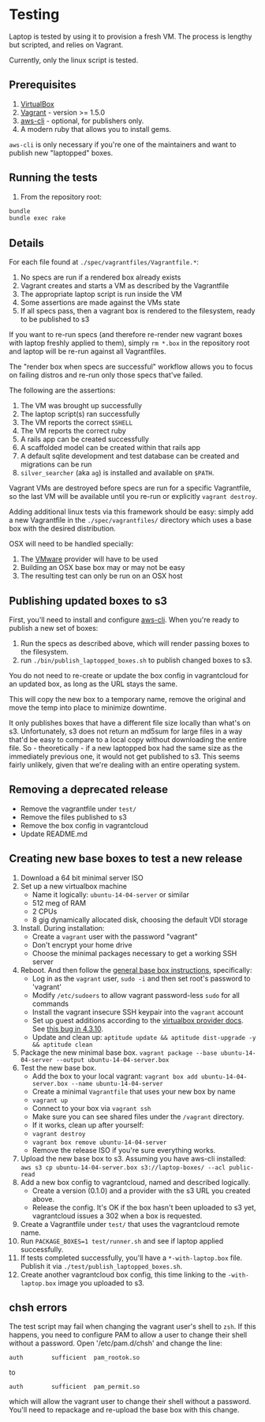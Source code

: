 # Testing

Laptop is tested by using it to provision a fresh VM. The process is lengthy
but scripted, and relies on Vagrant.

Currently, only the linux script is tested.

## Prerequisites

1. [VirtualBox][]
2. [Vagrant][] - version >= 1.5.0
3. [aws-cli][] - optional, for publishers only.
4. A modern ruby that allows you to install gems.

[VirtualBox]: https://www.virtualbox.org/
[Vagrant]: http://www.vagrantup.com/
[aws-cli]: http://docs.aws.amazon.com/cli/latest/userguide/cli-chap-welcome.html

`aws-cli` is only necessary if you're one of the maintainers and want to
publish new "laptopped" boxes.

## Running the tests

1. From the repository root:

```sh
bundle
bundle exec rake
```

## Details

For each file found at `./spec/vagrantfiles/Vagrantfile.*`:

1. No specs are run if a rendered box already exists
2. Vagrant creates and starts a VM as described by the Vagrantfile
3. The appropriate laptop script is run inside the VM
4. Some assertions are made against the VMs state
5. If all specs pass, then a vagrant box is rendered to the filesystem, ready to be published to s3

If you want to re-run specs (and therefore re-render new vagrant boxes with
laptop freshly applied to them), simply `rm *.box` in the repository root and
laptop will be re-run against all Vagrantfiles.

The "render box when specs are successful" workflow allows you to focus on
failing distros and re-run only those specs that've failed.

The following are the assertions:

1. The VM was brought up successfully
2. The laptop script(s) ran successfully
3. The VM reports the correct `$SHELL`
4. The VM reports the correct ruby
5. A rails app can be created successfully
6. A scaffolded model can be created within that rails app
7. A default sqlite development and test database can be created and migrations can be run
8. `silver_searcher` (aka `ag`) is installed and available on `$PATH`.

Vagrant VMs are destroyed before specs are run for a specific Vagrantfile, so
the last VM will be available until you re-run or explicitly `vagrant destroy`.

Adding additional linux tests via this framework should be easy: simply
add a new Vagrantfile in the `./spec/vagrantfiles/` directory which uses a base
box with the desired distribution.

OSX will need to be handled specially:

1. The [VMware][] provider will have to be used
2. Building an OSX base box may or may not be easy
3. The resulting test can only be run on an OSX host

[VMware]: http://www.vmware.com/

## Publishing updated boxes to s3

First, you'll need to install and configure [aws-cli].  When you're ready to
publish a new set of boxes:

1. Run the specs as described above, which will render passing boxes to the filesystem.
2. run `./bin/publish_laptopped_boxes.sh` to publish changed boxes to s3.

You do not need to re-create or update the box config in vagrantcloud for an
updated box, as long as the URL stays the same.

This will copy the new box to a temporary name, remove the original and move
the temp into place to minimize downtime.

It only publishes boxes that have a different file size locally than what's on
s3. Unfortunately, s3 does not return an md5sum for large files in a way that'd
be easy to compare to a local copy without downloading the entire file. So -
theoretically - if a new laptopped box had the same size as the immediately
previous one, it would not get published to s3. This seems fairly unlikely,
given that we're dealing with an entire operating system.

## Removing a deprecated release

- Remove the vagrantfile under `test/`
- Remove the files published to s3
- Remove the box config in vagrantcloud
- Update README.md

## Creating new base boxes to test a new release

1. Download a 64 bit minimal server ISO
1. Set up a new virtualbox machine
    - Name it logically: `ubuntu-14-04-server` or similar
    - 512 meg of RAM
    - 2 CPUs
    - 8 gig dynamically allocated disk, choosing the default VDI storage
1. Install. During installation:
    - Create a `vagrant` user with the password "vagrant"
    - Don't encrypt your home drive
    - Choose the minimal packages necessary to get a working SSH server
1. Reboot. And then follow the [general base box instructions][], specifically:
    - Log in as the `vagrant` user, `sudo -i` and then set root's password to 'vagrant'
    - Modify `/etc/sudoers` to allow vagrant password-less `sudo` for all commands
    - Install the vagrant insecure SSH keypair into the `vagrant` account
    - Set up guest additions according to the [virtualbox provider docs][]. See [this bug in 4.3.10][].
    - Update and clean up: `aptitude update && aptitude dist-upgrade -y && aptitude clean`
1. Package the new minimal base box.
    `vagrant package --base ubuntu-14-04-server --output ubuntu-14-04-server.box`
1. Test the new base box.
    - Add the box to your local vagrant: `vagrant box add ubuntu-14-04-server.box --name ubuntu-14-04-server`
    - Create a minimal `Vagrantfile` that uses your new box by name
    - `vagrant up`
    - Connect to your box via `vagrant ssh`
    - Make sure you can see shared files under the `/vagrant` directory.
    - If it works, clean up after yourself:
    - `vagrant destroy`
    - `vagrant box remove ubuntu-14-04-server`
    - Remove the release ISO if you're sure everything works.
1. Upload the new base box to s3. Assuming you have aws-cli installed:
    `aws s3 cp ubuntu-14-04-server.box s3://laptop-boxes/ --acl public-read`
1. Add a new box config to vagrantcloud, named and described logically.
    - Create a version (0.1.0) and a provider with the s3 URL you created above.
    - Release the config. It's OK if the box hasn't been uploaded to s3 yet,
      vagrantcloud issues a 302 when a box is requested.
1. Create a Vagrantfile under `test/` that uses the vagrantcloud remote name.
1. Run `PACKAGE_BOXES=1 test/runner.sh` and see if laptop applied successfully.
1. If tests completed successfully, you'll have a `*-with-laptop.box` file.
    Publish it via `./test/publish_laptopped_boxes.sh`.
1. Create another vagrantcloud box config, this time linking to the
    `-with-laptop.box` image you uploaded to s3.

[general base box instructions]:http://docs.vagrantup.com/v2/boxes/base.html
[virtualbox provider docs]:http://docs.vagrantup.com/v2/virtualbox/boxes.html
[this bug in 4.3.10]:https://github.com/dotless-de/vagrant-vbguest/issues/117

## chsh errors

The test script may fail when changing the vagrant user's shell to `zsh`. If
this happens, you need to configure PAM to allow a user to change their shell
without a password. Open '/etc/pam.d/chsh' and change the line:

    auth		sufficient	pam_rootok.so

to

    auth		sufficient	pam_permit.so

which will allow the vagrant user to change their shell without a password.
You'll need to repackage and re-upload the base box with this change.
